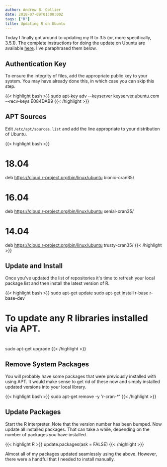 ```yaml
---
author: Andrew B. Collier
date: 2018-07-09T01:00:00Z
tags: ["R"]
title: Updating R on Ubuntu
---
```


Today I finally got around to updating my R to 3.5 (or, more specifically, 3.5.1). The complete instructions for doing the update on Ubuntu are available [here](https://cran.r-project.org/bin/linux/ubuntu/). I've paraphrased them below.

## Authentication Key

To ensure the integrity of files, add the appropriate public key to your system. You may have already done this, in which case you can skip this step.

{{< highlight bash >}}
sudo apt-key adv --keyserver keyserver.ubuntu.com --recv-keys E084DAB9
{{< /highlight >}}

## APT Sources

Edit `/etc/apt/sources.list` and add the line appropriate to your distribution of Ubuntu.

{{< highlight bash >}}
# 18.04
deb https://cloud.r-project.org/bin/linux/ubuntu bionic-cran35/
# 16.04
deb https://cloud.r-project.org/bin/linux/ubuntu xenial-cran35/
# 14.04
deb https://cloud.r-project.org/bin/linux/ubuntu trusty-cran35/
{{< /highlight >}}

## Update and Install

Once you've updated the list of repositories it's time to refresh your local package list and then install the latest version of R.

{{< highlight bash >}}
sudo apt-get update
sudo apt-get install r-base r-base-dev
#
# To update any R libraries installed via APT.
#
sudo apt-get upgrade
{{< /highlight >}}

## Remove System Packages

You will probably have some packages that were previously installed with using APT. It would make sense to get rid of these now and simply installed updated versions into your local library.

{{< highlight bash >}}
sudo apt-get remove -y 'r-cran-*'
{{< /highlight >}}

## Update Packages

Start the R interpreter. Note that the version number has been bumped. Now update all installed packages. That can take a while, depending on the number of packages you have installed.

{{< highlight R >}}
update.packages(ask = FALSE)
{{< /highlight >}}

Almost all of my packages updated seamlessly using the above. However, there were a handful that I needed to install manually.